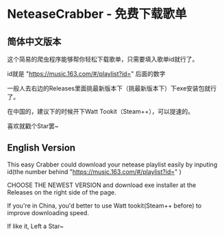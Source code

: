 # NeteaseCrabber - 免费下载歌单

## 简体中文版本

这个简易的爬虫程序能够帮你轻松下载歌单，只需要填入歌单id就行了。

id就是 "https://music.163.com/#/playlist?id=" 后面的数字

一般人去右边的Releases里面挑最新版本下（挑最新版本下）下exe安装包就行了。

在中国的，建议下的时候开下Watt Tookit（Steam++），可以提速的。

喜欢就戳个Star罢~

## English Version

This easy Crabber could download your netease playlist easily by inputing id(the number behind "https://music.163.com/#/playlist?id=" )

CHOOSE THE NEWEST VERSION and download exe installer at the Releases on the right side of the page.

If you're in China, you'd better to use Watt tookit(Steam++ before) to improve downloading speed.

If like it, Left a Star~
